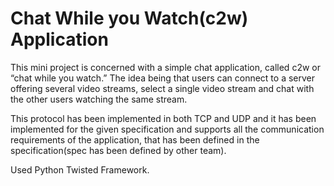 # Chat While you Watch(c2w) Application
This mini project is concerned with a simple chat application, called c2w or “chat while you watch.” The idea being that users can connect to a server offering several video streams, select a single video stream and chat with the other users watching the same stream.

This protocol has been implemented in both TCP and UDP and it has been implemented for the given specification and supports all the communication requirements of the application, that has been defined in the specification(spec has been defined by other team).

Used Python Twisted Framework.
